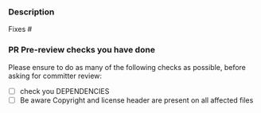 <!-- 
Please follow the instructions on your PRs title and description.
aligned title description: '(feat|fix|chore|doc): _description of introduced change_'
-->

### Description
<!-- Thanks for opening this contribution! :clap:
Some advices for your PR description:  
- What does this PR introduce? 
- Does it fix a bug? 
- Does it add a new feature?
- Is it enhancing documentation?
--> 

<!-- Please tag the issue this PR is related to, if applicable. -->
Fixes # 

### PR Pre-review checks you have done

Please ensure to do as many of the following checks as possible, before asking for committer review:

- [ ] check you DEPENDENCIES 
- [ ] Be aware Copyright and license header are present on all affected files

<!--
Info-Links for your first PR:
- Contact Us on the [mailing list]().
- To request a review, check out [who's involved]() to see a list of contributors and committers
- Check out our guide on [how to contribute]()
- Check out the [Eclipse Foundation contribution guidelines]()
-->